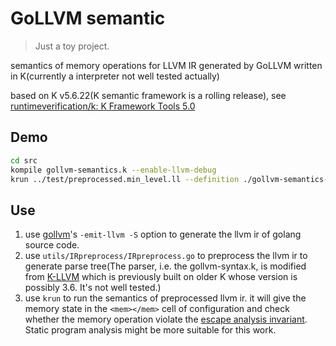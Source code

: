 # GoLLVM semantic

> Just a toy project.

semantics of memory operations for LLVM IR generated by GoLLVM written in K(currently a interpreter not well tested actually)

based on K v5.6.22(K semantic framework is a rolling release), see [runtimeverification/k: K Framework Tools 5.0](https://github.com/runtimeverification/k)

## Demo

```bash
cd src
kompile gollvm-semantics.k --enable-llvm-debug
krun ../test/preprocessed.min_level.ll --definition ./gollvm-semantics-kompiled --statistics > log # run the interpreter with statistics of rewriting steps
```

## Use

1. use [gollvm](https://go.googlesource.com/gollvm/)'s `-emit-llvm -S` option to generate the llvm ir of golang source code.
2. use `utils/IRpreprocess/IRpreprocess.go` to preprocess the llvm ir to generate parse tree(The parser, i.e. the gollvm-syntax.k, is modified from [K-LLVM](https://github.com/liyili2/llvm-semantics-1) which is previously built on older K whose version is possibly 3.6. It's not well tested.)
3. use `krun` to run the semantics of preprocessed llvm ir. it will give the memory state in the `<mem></mem>` cell of configuration and check whether the memory operation violate the [escape analysis invariant](https://github.com/golang/go/blob/release-branch.go1.17/src/cmd/compile/internal/escape/escape.go#L25). Static program analysis might be more suitable for this work.

